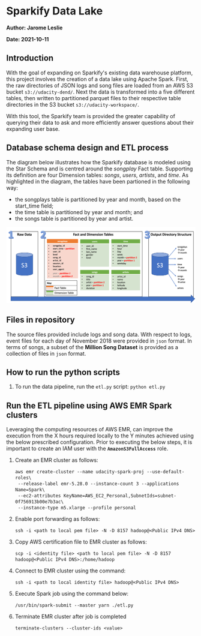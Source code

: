# Sparkify Data Lake

**Author: Jarome Leslie**

**Date: 2021-10-11**

## Introduction 
With the goal of expanding on Sparkify's existing data warehouse platform, this project involves the creation of a data lake using Apache Spark. First, the raw directories of JSON logs and song files are loaded from an AWS S3 bucket `s3://udacity-dend/`. Next the data is transformed into a five different tables, then written to partitioned parquet files to their respective table directories in the S3 bucket `s3://udacity-workspace/`.

With this tool, the Sparkify team is provided the greater capability of querying their data to ask and more efficiently answer questions about their expanding user base. 


## Database schema design and ETL process
The diagram below illustrates how the Sparkify database is modeled using the Star Schema and is centred around the *songplay* Fact table. Supporting its definition are four Dimension tables: *songs*, *users*, *artists*, and *time*. As highlighted in the diagram, the tables have been partioned in the following way: 
- the songplays table is partitioned by year and month, based on the start_time field; 
- the time table is partitioned by year and month; and
- the songs table is partitioned by year and artist.

![alt text](img/project_pipeline2.png "Sparkify Data Lake Project")

## Files in repository
The source files provided include logs and song data. With respect to logs, event files for each day of November 2018 were provided in `json` format. In terms of songs, a subset of the **Million Song Dataset** is provided as a collection of files in `json` format.


## How to run the python scripts

1. To run the data pipeline, run the `etl.py` script:
    ```python etl.py```


## Run the ETL pipeline using AWS EMR Spark clusters 
Leveraging the computing resources of AWS EMR, can improve the execution from the X hours required locally to the Y minutes achieved using the below prescribed configuration. Prior to executing the below steps, it is important to create an IAM user with the **`AmazonS3FullAccess`** role.

1. Create an EMR cluster as follows:
    ```
    aws emr create-cluster --name udacity-spark-proj --use-default-roles\ 
     --release-label emr-5.28.0 --instance-count 3 --applications Name=Spark\ 
     --ec2-attributes KeyName=AWS_EC2_Personal,SubnetIds=subnet-0f756913b00e7b3ac\
     --instance-type m5.xlarge --profile personal
    ```
    
2. Enable port forwarding as follows:
    ```
    ssh -i <path to local pem file> -N -D 8157 hadoop@<Public IPv4 DNS>
    ```

3. Copy AWS certification file to EMR cluster as follows:
    ```
    scp -i <identity file> <path to local pem file> -N -D 8157 hadoop@<Public IPv4 DNS>:/home/hadoop
    ```

4. Connect to EMR cluster using the command:
    ```
    ssh -i <path to local identity file> hadoop@<Public IPv4 DNS>
    ```

5. Execute Spark job using the command below:
    ```
    /usr/bin/spark-submit --master yarn ./etl.py
    ```
    
5. Terminate EMR cluster after job is completed
    ```
    terminate-clusters --cluster-ids <value> 